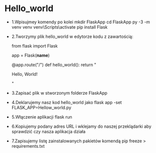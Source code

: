 # Hello_world

- 1.Wpisujmey komendy po kolei
	mkdir FlaskApp
	cd FlaskApp
	py -3 -m venv venv
	venv\Scripts\activate
	pip install Flask
- 2.Tworzymy plik hello_world w edytorze kodu z zawartością:
	
	from flask import Flask

	app = Flask(__name__)

	@app.route("/")
	def hello_world():
    		return "<p>Hello, World!</p>"
		
- 3.Zapisać plik w stworzonym folderze FlaskApp
- 4.Deklarujemy nasz kod hello_world jako flask app
	-set FLASK_APP=Hellow_world.py
- 5.Włączenie aplikacji
	flask run
- 6.Kopiujemy podany adres URL i wklejamy do naszej przeklądarki aby sprawdzić czy nasza aplikacja działa
- 7.Zapisujemy listę zainstalowanych pakietów komendą
	pip freeze > requirements.txt
	
